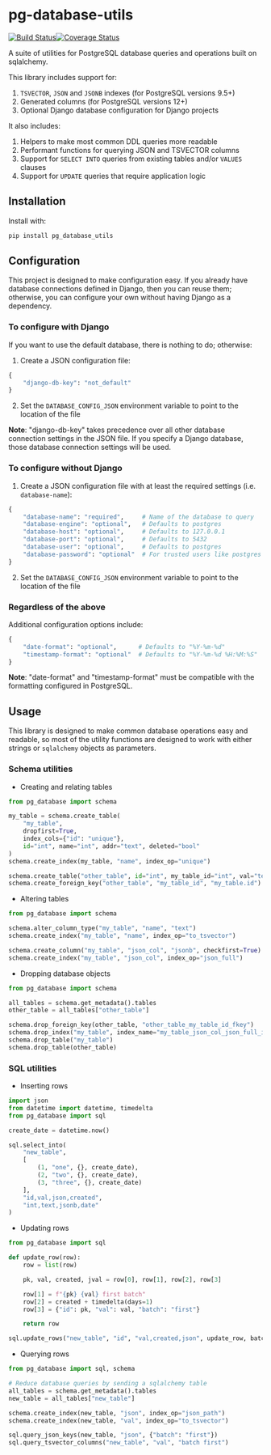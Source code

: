 # pg-database-utils

[![Build Status](https://travis-ci.org/consbio/pg-database-utils.png?branch=master)](https://travis-ci.org/consbio/pg-database-utils)[![Coverage Status](https://coveralls.io/repos/github/consbio/pg-database-utils/badge.svg?branch=master)](https://coveralls.io/github/consbio/pg-database-utils?branch=master)

A suite of utilities for PostgreSQL database queries and operations built on sqlalchemy.

This library includes support for:
1. `TSVECTOR`, `JSON` and `JSONB` indexes (for PostgreSQL versions 9.5+)
2. Generated columns (for PostgreSQL versions 12+)
3. Optional Django database configuration for Django projects

It also includes:
1. Helpers to make most common DDL queries more readable
2. Performant functions for querying JSON and TSVECTOR columns
3. Support for `SELECT INTO` queries from existing tables and/or `VALUES` clauses
4. Support for `UPDATE` queries that require application logic


## Installation
Install with:
```bash
pip install pg_database_utils
```

## Configuration

This project is designed to make configuration easy.
If you already have database connections defined in Django, then you can reuse them;
otherwise, you can configure your own without having Django as a dependency.

### To configure with Django

If you want to use the default database, there is nothing to do; otherwise:
1. Create a JSON configuration file:
```python
{
    "django-db-key": "not_default"
}
```
2. Set the `DATABASE_CONFIG_JSON` environment variable to point to the location of the file

**Note**: "django-db-key" takes precedence over all other database connection settings in the JSON file.
If you specify a Django database, those database connection settings will be used.

### To configure without Django

1. Create a JSON configuration file with at least the required settings (i.e. `database-name`):
```python
{
    "database-name": "required",     # Name of the database to query
    "database-engine": "optional",   # Defaults to postgres
    "database-host": "optional",     # Defaults to 127.0.0.1
    "database-port": "optional",     # Defaults to 5432
    "database-user": "optional",     # Defaults to postgres
    "database-password": "optional"  # For trusted users like postgres
}
```
2. Set the `DATABASE_CONFIG_JSON` environment variable to point to the location of the file

### Regardless of the above

Additional configuration options include:
```python
{
    "date-format": "optional",      # Defaults to "%Y-%m-%d"
    "timestamp-format": "optional"  # Defaults to "%Y-%m-%d %H:%M:%S"
}
```

**Note**: "date-format" and "timestamp-format" must be compatible with the formatting configured in PostgreSQL.


## Usage

This library is designed to make common database operations easy and readable,
so most of the utility functions are designed to work with either strings or `sqlalchemy` objects as parameters.

### Schema utilities

* Creating and relating tables
```python
from pg_database import schema

my_table = schema.create_table(
    "my_table",
    dropfirst=True,
    index_cols={"id": "unique"},
    id="int", name="int", addr="text", deleted="bool"
)
schema.create_index(my_table, "name", index_op="unique")

schema.create_table("other_table", id="int", my_table_id="int", val="text")
schema.create_foreign_key("other_table", "my_table_id", "my_table.id")
```
* Altering tables
```python
from pg_database import schema

schema.alter_column_type("my_table", "name", "text")
schema.create_index("my_table", "name", index_op="to_tsvector")

schema.create_column("my_table", "json_col", "jsonb", checkfirst=True)
schema.create_index("my_table", "json_col", index_op="json_full")
```
* Dropping database objects
```python
from pg_database import schema

all_tables = schema.get_metadata().tables
other_table = all_tables["other_table"]

schema.drop_foreign_key(other_table, "other_table_my_table_id_fkey")
schema.drop_index("my_table", index_name="my_table_json_col_json_full_idx")
schema.drop_table("my_table")
schema.drop_table(other_table)
```

### SQL utilities

* Inserting rows
```python
import json
from datetime import datetime, timedelta
from pg_database import sql

create_date = datetime.now()

sql.select_into(
    "new_table",
    [
        (1, "one", {}, create_date),
        (2, "two", {}, create_date),
        (3, "three", {}, create_date)
    ],
    "id,val,json,created",
    "int,text,jsonb,date"
)
```
* Updating rows
```python
from pg_database import sql

def update_row(row):
    row = list(row)

    pk, val, created, jval = row[0], row[1], row[2], row[3]

    row[1] = f"{pk} {val} first batch"
    row[2] = created + timedelta(days=1)
    row[3] = {"id": pk, "val": val, "batch": "first"}

    return row

sql.update_rows("new_table", "id", "val,created,json", update_row, batch_size=3)
```
* Querying rows
```python
from pg_database import sql, schema

# Reduce database queries by sending a sqlalchemy table
all_tables = schema.get_metadata().tables
new_table = all_tables["new_table"]

schema.create_index(new_table, "json", index_op="json_path")
schema.create_index(new_table, "val", index_op="to_tsvector")

sql.query_json_keys(new_table, "json", {"batch": "first"})
sql.query_tsvector_columns("new_table", "val", "batch first")
```
